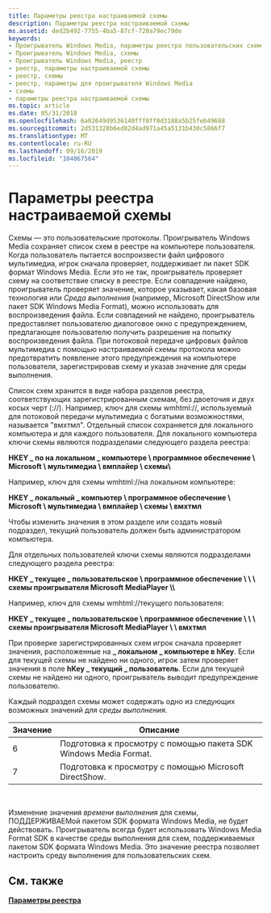 ```yaml
---
title: Параметры реестра настраиваемой схемы
description: Параметры реестра настраиваемой схемы
ms.assetid: ded2b492-7755-4ba5-87cf-720a79ec79de
keywords:
- Проигрыватель Windows Media, параметры реестра пользовательских схем
- Проигрыватель Windows Media, схемы
- Проигрыватель Windows Media, реестр
- реестр, параметры настраиваемой схемы
- реестр, схемы
- реестр, параметры для проигрывателя Windows Media
- схемы
- параметры реестра настраиваемой схемы
ms.topic: article
ms.date: 05/31/2018
ms.openlocfilehash: 6a02649d9536140fff0ff0d3188a5b25feb49688
ms.sourcegitcommit: 2d531328b6ed82d4ad971a45a5131b430c5866f7
ms.translationtype: MT
ms.contentlocale: ru-RU
ms.lasthandoff: 09/16/2019
ms.locfileid: "104067564"
---
```

# <a name="custom-scheme-registry-settings"></a>Параметры реестра настраиваемой схемы

Схемы — это пользовательские протоколы. Проигрыватель Windows Media сохраняет список схем в реестре на компьютере пользователя. Когда пользователь пытается воспроизвести файл цифрового мультимедиа, игрок сначала проверяет, поддерживает ли пакет SDK формат Windows Media. Если это не так, проигрыватель проверяет схему на соответствие списку в реестре. Если совпадение найдено, проигрыватель проверяет значение, которое указывает, какая базовая технология или *Среда выполнения* (например, Microsoft DirectShow или пакет SDK Windows Media Format), можно использовать для воспроизведения файла. Если совпадений не найдено, проигрыватель предоставляет пользователю диалоговое окно с предупреждением, предлагающее пользователю получить разрешение на попытку воспроизведения файла. При потоковой передаче цифровых файлов мультимедиа с помощью настраиваемой схемы протокола можно предотвратить появление этого предупреждения на компьютере пользователя, зарегистрировав схему и указав значение для среды выполнения.

Список схем хранится в виде набора разделов реестра, соответствующих зарегистрированным схемам, без двоеточия и двух косых черт (://). Например, ключ для схемы wmhtml://, используемый для потоковой передачи мультимедиа с богатыми возможностями, называется "вмхтмл". Отдельный список сохраняется для локального компьютера и для каждого пользователя. Для локального компьютера ключи схемы являются подразделами следующего раздела реестра:

**HKEY \_ по на локальном \_ компьютере \\ программное обеспечение \\ Microsoft \\ мультимедиа \\ вмплайер \\ схемы\\**

Например, ключ для схемы wmhtml://на локальном компьютере:

**HKEY \_ локальный \_ компьютер \\ программное обеспечение \\ Microsoft \\ мультимедиа \\ вмплайер \\ схемы \\ вмхтмл**

Чтобы изменить значения в этом разделе или создать новый подраздел, текущий пользователь должен быть администратором компьютера.

Для отдельных пользователей ключи схемы являются подразделами следующего раздела реестра:

**HKEY \_ текущее \_ пользовательское \\ программное обеспечение \\ \\ \\ схемы проигрывателя Microsoft MediaPlayer \\\\**

Например, ключ для схемы wmhtml://текущего пользователя:

**HKEY \_ текущее \_ пользовательское \\ программное обеспечение \\ \\ \\ схемы проигрывателя Microsoft MediaPlayer \\ \\ вмхтмл**

При проверке зарегистрированных схем игрок сначала проверяет значения, расположенные на **\_ локальном \_ компьютере в hKey**. Если для текущей схемы не найдено ни одного, игрок затем проверяет значения в поле **hKey \_ текущий \_ пользователь**. Если для текущей схемы не найдено ни одного, проигрыватель выводит предупреждение пользователю.

Каждый подраздел схемы может содержать одно из следующих возможных значений для *среды выполнения*.



| Значение | Описание                                |
|-------|--------------------------------------------|
| 6     | Подготовка к просмотру с помощью пакета SDK Windows Media Format. |
| 7     | Подготовка к просмотру с помощью Microsoft DirectShow.         |



 

Изменение значения *времени выполнения* для схемы, ПОДДЕРЖИВАЕМой пакетом SDK формата Windows Media, не будет действовать. Проигрыватель всегда будет использовать Windows Media Format SDK в качестве среды выполнения для схем, поддерживаемых пакетом SDK формата Windows Media. Это значение реестра позволяет настроить среду выполнения для пользовательских схем.

## <a name="related-topics"></a>См. также

<dl> <dt>

[**Параметры реестра**](registry-settings.md)
</dt> </dl>

 

 




